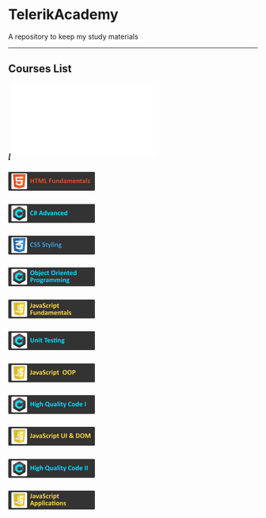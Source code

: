 # TelerikAcademy
A repository to keep my study materials

-----------------------
## Courses List

##### [![C# Fundamentals(./.resources/C#Fundamentals_small.png)](./01.C#_Fundamentals)
##### [![HTML Fundamentals](./.resources/HTMLFundamentals_small.png)](./02.HTML_Fundamentals)
##### [![C# Advanced](./.resources/C%23Advanced_small.png)](./03.C%23_Advanced)
##### [![CSS Styling](./.resources/CSSStyling_small.png)](./04.CSS_Styling)
##### [![Object Oriented Programming](./.resources/ObjectOrientedProgramming_small.png)](./05.Object_Oriented_Programming)
##### [![JavaScript Fundamentals](./.resources/JavaScriptFundamentals_small.png)](./06.JavaScript_Fundamentals)
##### [![Unit Testing](./.resources/UnitTesting_small.png)](./07.Unit_Testing)
##### [![JavaScript OOP](./.resources/JavaScriptOOP_small.png)](./08.JavaScript_OOP)
##### [![High Quality Code Part I](./.resources/HQCI_small.png)](./09.High_Quality_Code_Part_I)
##### [![JavaScript UI & DOM](./.resources/JavaScriptUIandDOM_small.png)](./10.JavaScript_UI_and_DOM)
##### [![High Quality Code Part II](./.resources/HQCII_small.png)](./11.High_Quality_Code_Part_II)
##### [![JavaScript Applications](./.resources/JavaScriptApplications_small.png)](./12.JavaScript_Applications)